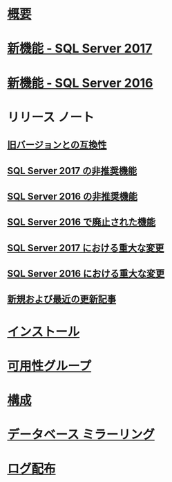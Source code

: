 # [概要](sql-server-database-engine-overview.md) 

# [新機能 - SQL Server 2017](whats-new-in-sql-server-2017.md)  
# [新機能 - SQL Server 2016](whats-new-in-sql-server-2016.md) 


# リリース ノート
## [旧バージョンとの互換性](sql-server-database-engine-backward-compatibility.md)
## [SQL Server 2017 の非推奨機能](deprecated-database-engine-features-in-sql-server-2017.md)  
## [SQL Server 2016 の非推奨機能](deprecated-database-engine-features-in-sql-server-2016.md)  
## [SQL Server 2016 で廃止された機能](discontinued-database-engine-functionality-in-sql-server-2016.md)  
## [SQL Server 2017 における重大な変更](breaking-changes-to-database-engine-features-in-sql-server-2017.md)  
## [SQL Server 2016 における重大な変更](breaking-changes-to-database-engine-features-in-sql-server-2016.md)  
## [新規および最近の更新記事](new-updated-database-engine.md)

# [インストール](../database-engine/install-windows/installation-for-sql-server-2016.md)
# [可用性グループ](../database-engine/availability-groups/windows/overview-of-always-on-availability-groups-sql-server.md)
# [構成](../database-engine/configure-windows/configure-database-engine-instances-sql-server.md)
# [データベース ミラーリング](../database-engine/database-mirroring/the-database-mirroring-endpoint-sql-server.md)
# [ログ配布](../database-engine/log-shipping/about-log-shipping-sql-server.md)
